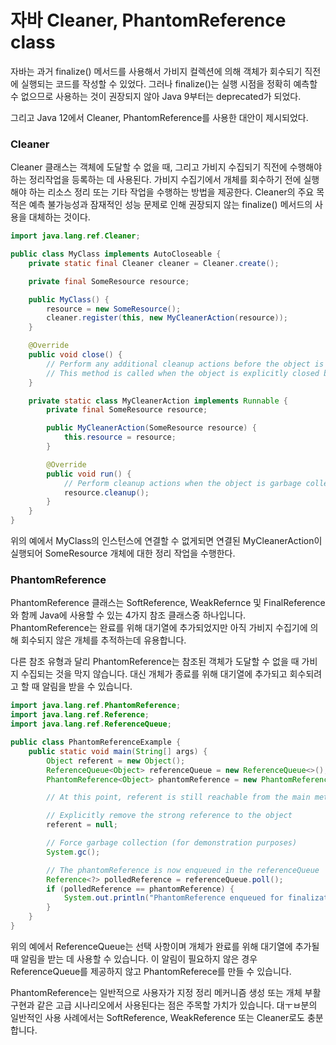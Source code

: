 # 자바 Cleaner, PhantomReference class

자바는 과거 finalize() 메서드를 사용해서 가비지 컬렉션에 의해 객체가 회수되기 직전에 실행되는 코드를 작성할 수 있었다. 그러나 finalize()는 실행 시점을 정확히 예측할 수 없으므로 사용하는 것이 권장되지 않아 Java 9부터는 deprecated가 되었다.

그리고 Java 12에서 Cleaner, PhantomReference를 사용한 대안이 제시되었다.

### Cleaner 

Cleaner 클래스는 객체에 도달할 수 없을 때, 그리고 가비지 수집되기 직전에 수행해야 하는 정리작업을 등록하는 데 사용된다. 가비지 수집기에서 개체를 회수하기 전에 실행해야 하는 리소스 정리 또는 기타 작업을 수행하는 방법을 제공한다. Cleaner의 주요 목적은 예측 불가능성과 잠재적인 성능 문제로 인해 권장되지 않는 finalize() 메서드의 사용을 대체하는 것이다.

```java
import java.lang.ref.Cleaner;

public class MyClass implements AutoCloseable {
    private static final Cleaner cleaner = Cleaner.create();

    private final SomeResource resource;

    public MyClass() {
        resource = new SomeResource();
        cleaner.register(this, new MyCleanerAction(resource));
    }

    @Override
    public void close() {
        // Perform any additional cleanup actions before the object is garbage collected
        // This method is called when the object is explicitly closed by the developer
    }

    private static class MyCleanerAction implements Runnable {
        private final SomeResource resource;

        public MyCleanerAction(SomeResource resource) {
            this.resource = resource;
        }

        @Override
        public void run() {
            // Perform cleanup actions when the object is garbage collected
            resource.cleanup();
        }
    }
}
```

위의 예에서 MyClass의 인스턴스에 연결할 수 없게되면 연결된 MyCleanerAction이 실행되어 SomeResource 개체에 대한 정리 작업을 수행한다.

### PhantomReference

PhantomReference 클래스는 SoftReference, WeakRefernce 및 FinalReference와 함께 Java에 사용할 수 있는 4가지 참조 클래스중 하나입니다. PhantomReference는 완료를 위해 대기열에 추가되었지만 아직 가비지 수집기에 의해 회수되지 않은 개체를 추적하는데 유용합니다. 

다른 참조 유형과 달리 PhantomReference는 참조된 객체가 도달할 수 없을 때 가비지 수집되는 것을 막지 않습니다. 대신 개체가 종료를 위해 대기열에 추가되고 회수되려고 할 때 알림을 받을 수 있습니다.

```java
import java.lang.ref.PhantomReference;
import java.lang.ref.Reference;
import java.lang.ref.ReferenceQueue;

public class PhantomReferenceExample {
    public static void main(String[] args) {
        Object referent = new Object();
        ReferenceQueue<Object> referenceQueue = new ReferenceQueue<>();
        PhantomReference<Object> phantomReference = new PhantomReference<>(referent, referenceQueue);

        // At this point, referent is still reachable from the main method

        // Explicitly remove the strong reference to the object
        referent = null;

        // Force garbage collection (for demonstration purposes)
        System.gc();

        // The phantomReference is now enqueued in the referenceQueue
        Reference<?> polledReference = referenceQueue.poll();
        if (polledReference == phantomReference) {
            System.out.println("PhantomReference enqueued for finalization");
        }
    }
}
```

위의 예에서 ReferenceQueue는 선택 사항이며 개체가 완료를 위해 대기열에 추가될 때 알림을 받는 데 사용할 수 있습니다. 이 알림이 필요하지 않은 경우 ReferenceQueue를 제공하지 않고 PhantomReferece를 만들 수 있습니다.

PhantomReference는 일반적으로 사용자가 지정 정리 메커니즘 생성 또는 개체 부활 구현과 같은 고급 시나리오에서 사용된다는 점은 주목할 가치가 있습니다. 대ㅜㅂ분의 일반적인 사용 사례에서는 SoftReference, WeakReference 또는 Cleaner로도 충분합니다.